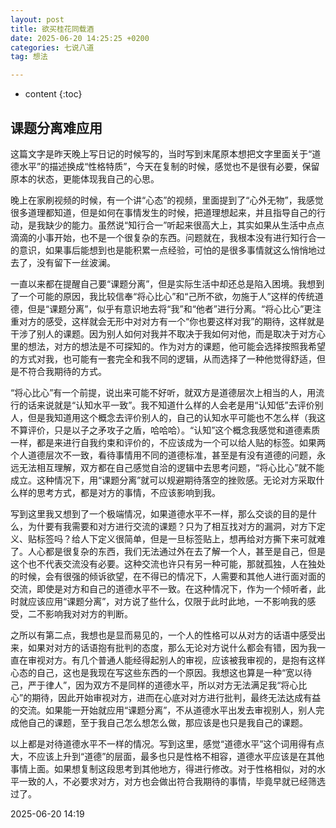 ```yaml
---
layout: post
title: 欲买桂花同载酒
date: 2025-06-20 14:25:25 +0200
categories: 七说八道
tag: 想法

---
```


* content
{:toc}




## 课题分离难应用

这篇文字是昨天晚上写日记的时候写的，当时写到末尾原本想把文字里面关于“道德水平”的描述换成“性格特质”，今天在复制的时候，感觉也不是很有必要，保留原本的状态，更能体现我自己的心思。

晚上在家刷视频的时候，有一个讲“心态”的视频，里面提到了“心外无物”，我感觉很多道理都知道，但是如何在事情发生的时候，把道理想起来，并且指导自己的行动，是我缺少的能力。虽然说“知行合一”听起来很高大上，其实如果从生活中点点滴滴的小事开始，也不是一个很复杂的东西。问题就在，我根本没有进行知行合一的意识，如果事后能想到也是能积累一点经验，可怕的是很多事情就这么悄悄地过去了，没有留下一丝波澜。

一直以来都在提醒自己要“课题分离”，但是实际生活中却还总是陷入困境。我想到了一个可能的原因，我比较信奉“将心比心”和“己所不欲，勿施于人”这样的传统道德，但是“课题分离”，似乎有意识地去将“我”和“他者”进行分离。“将心比心”更注重对方的感受，这样就会无形中对对方有一个“你也要这样对我”的期待，这样就是干涉了别人的课题。因为别人如何对我并不取决于我如何对他，而是取决于对方心里的想法，对方的想法是不可探知的。作为对方的课题，他可能会选择按照我希望的方式对我，也可能有一套完全和我不同的逻辑，从而选择了一种他觉得舒适，但是不符合我期待的方式。

“将心比心”有一个前提，说出来可能不好听，就双方是道德层次上相当的人，用流行的话来说就是“认知水平一致”。我不知道什么样的人会老是用“认知低”去评价别人，但是我知道用这个概念去评价别人的，自己的认知水平可能也不怎么样（我这不算评价，只是以子之矛攻子之盾，哈哈哈）。“认知”这个概念我感觉和道德素质一样，都是来进行自我约束和评价的，不应该成为一个可以给人贴的标签。如果两个人道德层次不一致，看待事情用不同的道德标准，甚至是有没有道德的问题，永远无法相互理解，双方都在自己感觉自洽的逻辑中去思考问题，“将心比心”就不能成立。这种情况下，用“课题分离”就可以规避期待落空的挫败感。无论对方采取什么样的思考方式，都是对方的事情，不应该影响到我。

写到这里我又想到了一个极端情况，如果道德水平不一样，那么交谈的目的是什么，为什要有我需要和对方进行交流的课题？只为了相互找对方的漏洞，对方下定义、贴标签吗？给人下定义很简单，但是一旦标签贴上，想再给对方撕下来可就难了。人心都是很复杂的东西，我们无法通过外在去了解一个人，甚至是自己，但是这个也不代表交流没有必要。这种交流也许只有另一种可能，那就孤独，人在独处的时候，会有很强的倾诉欲望，在不得已的情况下，人需要和其他人进行面对面的交流，即使是对方和自己的道德水平不一致。在这种情况下，作为一个倾听者，此时就应该应用“课题分离”，对方说了些什么，仅限于此时此地，一不影响我的感受，二不影响我对对方的判断。

之所以有第二点，我想也是显而易见的，一个人的性格可以从对方的话语中感受出来，如果对对方的话语抱有批判的态度，那么无论对方说什么都会有错，因为我一直在审视对方。有几个普通人能经得起别人的审视，应该被我审视的，是抱有这样心态的自己，这也是我现在写这些东西的一个原因。我想这也算是一种“宽以待己，严于律人”，因为双方不是同样的道德水平，所以对方无法满足我“将心比心”的期待，因此开始审视对方，进而在心底对对方进行批判，最终无法达成有益的交流。如果能一开始就应用“课题分离”，不从道德水平出发去审视别人，别人完成他自己的课题，至于我自己怎么想怎么做，那应该是也只是我自己的课题。

以上都是对待道德水平不一样的情况。写到这里，感觉“道德水平”这个词用得有点大，不应该上升到“道德”的层面，最多也只是性格不相容，道德水平应该是在其他事情上面。如果想复制这段思考到其他地方，得进行修改。对于性格相似，对的水平一致的人，不必要求对方，对方也会做出符合我期待的事情，毕竟早就已经筛选过了。

2025-06-20 14:19